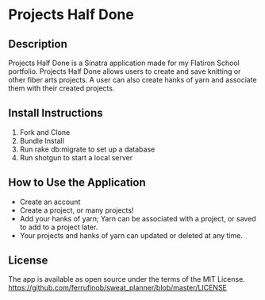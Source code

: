 # Projects Half Done

## Description

Projects Half Done is a Sinatra application made for my Flatiron School portfolio. Projects Half Done allows users to create and save knitting or other fiber arts projects. A user can also create hanks of yarn and associate them with their created projects. 

## Install Instructions

1. Fork and Clone
2. Bundle Install
3. Run rake db:migrate to set up a database
4. Run shotgun to start a local server

## How to Use the Application

- Create an account
- Create a project, or many projects!
- Add your hanks of yarn; Yarn can be associated with a project, or saved to add to a project later.
- Your projects and hanks of yarn can updated or deleted at any time.

## License

The app is available as open source under the terms of the MIT License. https://github.com/ferrufinob/sweat_planner/blob/master/LICENSE
